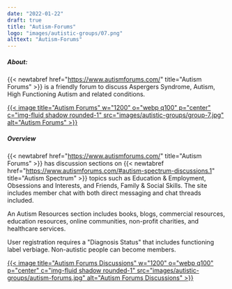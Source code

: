 ```yaml
---
date: "2022-01-22"
draft: true
title: "Autism-Forums"
logo: "images/autistic-groups/07.png"
alttext: "Autism-Forums"
---
```


##### About:
{{< newtabref  href="https://www.autismforums.com/" title="Autism Forums" >}} is a friendly forum to discuss Aspergers Syndrome, Autism, High Functioning Autism and related conditions.

<a href="https://www.autismforums.com/" rel="external" target="_blank">{{< image title="Autism Forums" w="1200" o="webp q100" p="center" c="img-fluid shadow rounded-1" src="images/autistic-groups/group-7.jpg" alt="Autism Forums" >}}</a>

##### Overview
{{< newtabref  href="https://www.autismforums.com/" title="Autism Forums" >}} has discussion sections on {{< newtabref  href="https://www.autismforums.com/#autism-spectrum-discussions.1" title="Autism Spectrum" >}} topics such as Education & Employment, Obsessions and Interests, and Friends, Family & Social Skills. The site includes member chat with both direct messaging and chat threads included.

An Autism Resources section includes books, blogs, commercial resources, education resources, online communities, non-profit charities, and healthcare services.

User registration requires a "Diagnosis Status" that includes functioning label verbiage. Non-autistic people can become members.

<a href="https://www.autismforums.com/#autism-spectrum-discussions.1" rel="external" target="_blank">{{< image title="Autism Forums Discussions" w="1200" o="webp q100" p="center" c="img-fluid shadow rounded-1" src="images/autistic-groups/autism-forums.jpg" alt="Autism Forums Discussions" >}}</a>